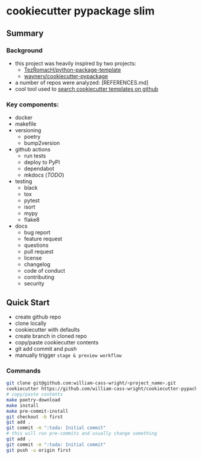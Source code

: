 # cookiecutter pypackage slim

## Summary
### Background
- this project was heavily inspired by two projects:
	- [TezRomacH/python-package-template]
	- [waynerv/cookiecutter-pypackage]
- a number of repos were analyzed: [REFERENCES.md]
- cool tool used to [search cookiecutter templates on github]

[TezRomacH/python-package-template]: https://github.com/TezRomacH/python-package-template
[waynerv/cookiecutter-pypackage]: https://github.com/waynerv/cookiecutter-pypackage
[./REFERENCES.md]: ./references/REFERENCES.md
[search cookiecutter templates on github]:http://cookiecutter-templates.sebastianruml.name/

### Key components:
- docker
- makefile
- versioning
	- poetry
	- bump2version
- github actions
	- run tests
	- deploy to PyPI
	- dependabot
	- mkdocs (*TODO*)
- testing
	- black
	- tox
	- pytest
	- isort
	- mypy
	- flake8
- docs
	- bug report
	- feature request
	- questions
	- pull request
	- license
	- changelog
	- code of conduct
	- contributing
	- security

## Quick Start
- create github repo
- clone locally
- cookiecutter with defaults
- create branch in cloned repo
- copy/paste cookiecutter contents
- git add commit and push
- manually trigger `stage & preview workflow`

### Commands
```bash
git clone git@github.com:william-cass-wright/<project_name>.git
cookiecutter https://github.com/william-cass-wright/cookiecutter-pypackage-slim.git _<project_name>
# copy/paste contents
make poetry-download
make install
make pre-commit-install
git checkout -b first
git add .
git commit -m ":tada: Initial commit"
# this will run pre-commits and usually change something
git add .
git commit -m ":tada: Initial commit"
git push -u origin first
```